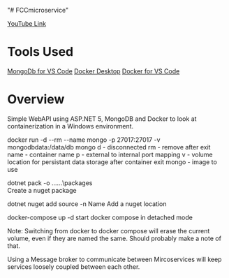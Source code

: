 "# FCCmicroservice" 

[YouTube Link](https://www.youtube.com/watch?v=CqCDOosvZIk&t=3607s)

# Tools Used
[MongoDb for VS Code](mongodb.mongodb-vscode)
[Docker Desktop](https://www.docker.com/products/docker-desktop)
[Docker for VS Code](ms-azuretools.vscode-docker)

# Overview
Simple WebAPI using ASP.NET 5, MongoDB and Docker to look at containerization in a Windows environment. 

docker run -d --rm --name mongo -p 27017:27017 -v mongodbdata:/data/db mongo
d - disconnected
rm - remove after exit
name - container name
p - external to internal port mapping
v - volume location for persistant data storage after container exit
mongo - image to use 

dotnet pack -o ..\..\..\packages\
Create a nuget package

dotnet nuget add source <path> -n Name
Add a nuget location

docker-compose up -d
start docker compose in detached mode

Note:
Switching from docker to docker compose will erase the current volume, even if they are named the same. Should probably make a note of that.

Using a Message broker to communicate between Mircoservices will keep services loosely coupled between each other.

